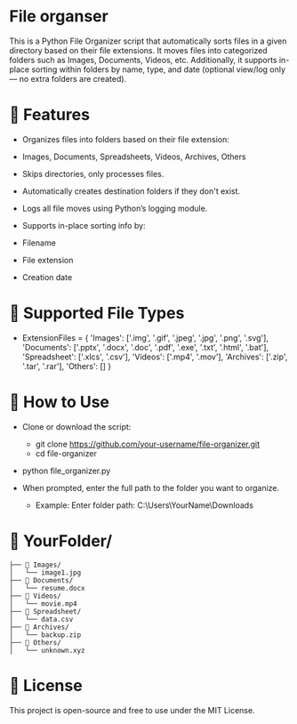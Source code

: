 # File organser
This is a Python File Organizer script that automatically sorts files in a given directory based on their file extensions. It moves files into categorized folders such as Images, Documents, Videos, etc. Additionally, it supports in-place sorting within folders by name, type, and date (optional view/log only — no extra folders are created).


# 🚀 Features
- Organizes files into folders based on their file extension:

- Images, Documents, Spreadsheets, Videos, Archives, Others

- Skips directories, only processes files.

- Automatically creates destination folders if they don't exist.

- Logs all file moves using Python’s logging module.

- Supports in-place sorting info by:

- Filename

- File extension

- Creation date

# 📁 Supported File Types
- ExtensionFiles = {
    'Images': ['.img', '.gif', '.jpeg', '.jpg', '.png', '.svg'],
    'Documents': ['.pptx', '.docx', '.doc', '.pdf', '.exe', '.txt', '.html', '.bat'],
    'Spreadsheet': ['.xlcs', '.csv'],
    'Videos': ['.mp4', '.mov'],
    'Archives': ['.zip', '.tar', '.rar'],
    'Others': []
}

# 📌 How to Use
- Clone or download the script:
    - git clone https://github.com/your-username/file-organizer.git
    - cd file-organizer

- python file_organizer.py
- When prompted, enter the full path to the folder you want to organize.

    - Example: Enter folder path: C:\Users\YourName\Downloads


# 📁 YourFolder/
    ├── 📁 Images/
    │   └── image1.jpg
    ├── 📁 Documents/
    │   └── resume.docx
    ├── 📁 Videos/
    │   └── movie.mp4
    ├── 📁 Spreadsheet/
    │   └── data.csv
    ├── 📁 Archives/
    │   └── backup.zip
    ├── 📁 Others/
    │   └── unknown.xyz

# 🧾 License
This project is open-source and free to use under the MIT License.

